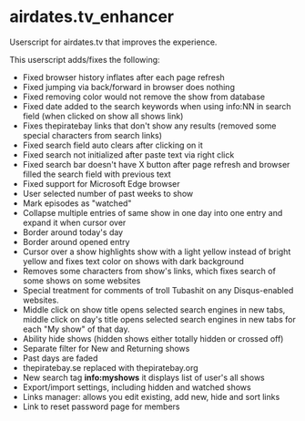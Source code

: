 # airdates.tv_enhancer
Userscript for airdates.tv that improves the experience.

This userscript adds/fixes the following:

* Fixed browser history inflates after each page refresh
* Fixed jumping via back/forward in browser does nothing
* Fixed removing color would not remove the show from database
* Fixed date added to the search keywords when using info:NN in search field (when clicked on show all shows link)
* Fixes thepiratebay links that don't show any results (removed some special characters from search links)
* Fixed search field auto clears after clicking on it
* Fixed search not initialized after paste text via right click
* Fixed search bar doesn't have X button after page refresh and browser filled the search field with previous text
* Fixed support for Microsoft Edge browser
* User selected number of past weeks to show
* Mark episodes as "watched"
* Collapse multiple entries of same show in one day into one entry and expand it when cursor over
* Border around today's day
* Border around opened entry
* Cursor over a show highlights show with a light yellow instead of bright yellow and fixes text color on shows with dark background
* Removes some characters from show's links, which fixes search of some shows on some websites
* Special treatment for comments of troll Tubashit on any Disqus-enabled websites.
* Middle click on show title opens selected search engines in new tabs, middle click on day's title opens selected search engines in new tabs for each "My show" of that day.
* Ability hide shows (hidden shows either totally hidden or crossed off)
* Separate filter for New and Returning shows
* Past days are faded
* thepiratebay.se replaced with thepiratebay.org
* New search tag <b>info:myshows</b> it displays list of user's all shows
* Export/import settings, including hidden and watched shows
* Links manager: allows you edit existing, add new, hide and sort links
* Link to reset password page for members
